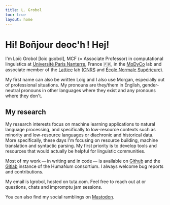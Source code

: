```yaml
---
title: L. Grobol
toc: true
layout: home
---
```


<!-- LTeX: language=en-GB -->
<!-- markdownlint-disable MD003 MD025 MD033 -->

Hi! Boñjour deoc'h ! Hej!
========================

I'm Loïc Grobol [loic gʁobɔl], MCF (≈ Associate Professor) in computational linguistics at
[Université Paris Nanterre](https://parisnanterre.fr), France 🇫🇷, in the
[MoDyCo](https://modyco.fr) lab and associate member of the [Lattice](lattice.cnrs.fr) lab
([CNRS](https://cnrs.fr) and [École Normale Supérieure](https://www.ens.psl.eu)).

My first name can also be written Loig and I also use Morgan, especially out of professional
situations. My pronouns are they/them in English, gender-neutral pronouns in other languages where
they exist and any pronouns where they don't.

## My research

My research interests focus on machine learning applications to natural language processing, and
specifically to low-resource contexts such as minority and low-resource languages or diachronic and
historical data. More specifically, these days I'm focusing on resource building, machine
translation and syntactic parsing. My first priority is to develop tools and resources that would
actually be helpful for linguistic communities.

Most of my work — in writing and in code — is available on [Github](https://github.com/loicgrobol)
and the [Gitlab](https://gitlab.huma-num.fr/lgrobol) instance of the HumaNum consortium. I always
welcome bug reports and contributions.

My email is lgrobol, hosted on tuta.com. Feel free to reach out at or questions, chats and impromptu
jam sessions.

You can also find my social ramblings on <a rel="me" href="https://lingo.lol/@fay">Mastodon</a>.
